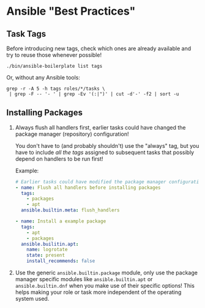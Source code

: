 # Ansible "Best Practices"

## Task Tags

Before introducing new tags, check which ones are already available and try to
reuse those whenever possible!

```shell
./bin/ansible-boilerplate list tags
```

Or, without any Ansible tools:

```shell
grep -r -A 5 -h tags roles/*/tasks \
 | grep -F -- '- ' | grep -Ev '(:|")' | cut -d'-' -f2 | sort -u
```

## Installing Packages

1. Always flush all handlers first, earlier tasks could have changed the
   package manager (repository) configuration!

   You don't have to (and probably shouldn't) use the "always" tag, but you
   have to include *all the tags* assigned to subsequent tasks that possibly
   depend on handlers to be run first!

   Example:

   ```yaml
   # Earlier tasks could have modified the package manager configuration!
   - name: Flush all handlers before installing packages
     tags:
       - packages
       - apt
     ansible.builtin.meta: flush_handlers

   - name: Install a example package
     tags:
       - apt
       - packages
     ansible.builitin.apt:
       name: logrotate
       state: present
       install_recommends: false
   ```

2. Use the generic `ansible.builtin.package` module, only use the package
   manager specific modules like `ansible.builtin.apt` or `ansible.builtin.dnf`
   when you make use of their specific options! This helps making your role or
   task more independent of the operating system used.
